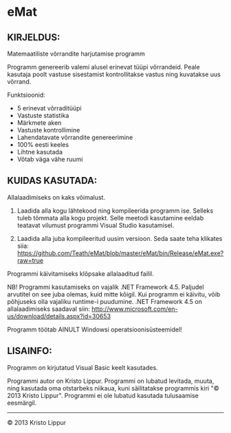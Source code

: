 eMat
========

KIRJELDUS:
--------------------------------------------------------
Matemaatiliste võrrandite harjutamise programm

Programm genereerib valemi alusel erinevat tüüpi võrrandeid. Peale kasutaja poolt vastuse sisestamist kontrollitakse vastus ning kuvatakse uus võrrand.

Funktsioonid:
- 5 erinevat võrraditüüpi
- Vastuste statistika
- Märkmete aken
- Vastuste kontrollimine
- Lahendatavate võrrandite genereerimine
- 100% eesti keeles
- Lihtne kasutada
- Võtab väga vähe ruumi

KUIDAS KASUTADA:
--------------------------------------------------------

Allalaadimiseks on kaks võimalust.

1) Laadida alla kogu lähtekood ning kompileerida programm ise. Selleks tuleb tõmmata alla kogu projekt. Selle meetodi kasutamine eeldab teatavat vilumust programmi Visual Studio kasutamisel.

2) Laadida alla juba kompileeritud uusim versioon. Seda saate teha klikates siia: https://github.com/Teath/eMat/blob/master/eMat/bin/Release/eMat.exe?raw=true


Programmi käivitamiseks klõpsake allalaaditud failil.

NB! Programmi kasutamiseks on vajalik .NET Framework 4.5. Paljudel arvutitel on see juba olemas, kuid mitte kõigil.
Kui programm ei käivitu, võib põhjuseks olla vajaliku runtime-i puudumine. .NET Framework 4.5 on allalaadimiseks saadaval siin: http://www.microsoft.com/en-us/download/details.aspx?id=30653

Programm töötab AINULT Windowsi operatsioonisüsteemidel!

LISAINFO:
--------------------------------------------------------

Programm on kirjutatud Visual Basic keelt kasutades.

Programmi autor on Kristo Lippur. Programmi on lubatud levitada, muuta, ning kasutada oma otstarbeks niikaua, kuni säilitatakse programmis kiri "© 2013 Kristo Lippur".
Programmi ei ole lubatud kasutada tulusaamise eesmärgil.

---------

© 2013 Kristo Lippur
